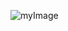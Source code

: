 ![myImage](https://res.cloudinary.com/teepublic/image/private/s--mtPVqhg---/c_crop,x_10,y_10/c_fit,h_1109/c_crop,g_north_west,h_1260,w_1260,x_-162,y_-76/co_rgb:ffffff,e_colorize,u_Misc:One%20Pixel%20Gray/c_scale,g_north_west,h_1260,w_1260/fl_layer_apply,g_north_west,x_-162,y_-76/bo_157px_solid_white/e_overlay,fl_layer_apply,h_1260,l_Misc:Art%20Print%20Bumpmap,w_1260/e_shadow,x_6,y_6/c_limit,h_1134,w_1134/c_lpad,g_center,h_1260,w_1260/b_rgb:eeeeee/c_limit,f_jpg,h_630,q_90,w_630/v1490299588/production/designs/1351394_1.jpg)
